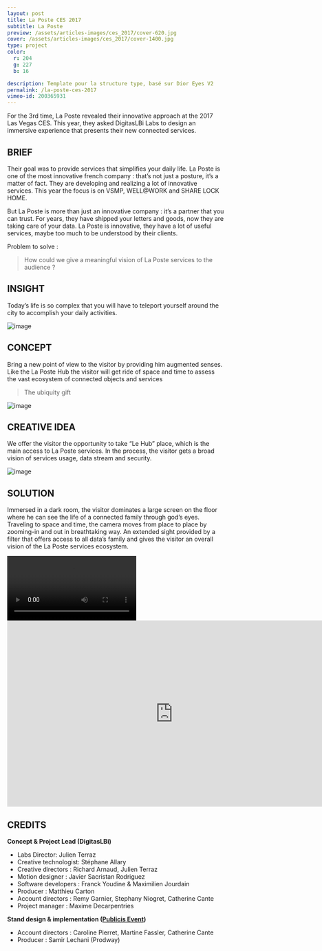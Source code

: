```yaml
---
layout: post
title: La Poste CES 2017
subtitle: La Poste
preview: /assets/articles-images/ces_2017/cover-620.jpg
cover: /assets/articles-images/ces_2017/cover-1400.jpg
type: project
color:
  r: 204
  g: 227
  b: 16

description: Template pour la structure type, basé sur Dior Eyes V2
permalink: /la-poste-ces-2017
vimeo-id: 200365931
---
```


For the 3rd time, La Poste revealed their innovative approach at the 2017 Las Vegas CES.
This year, they asked DigitasLBi Labs to design an immersive experience that presents their new connected services.

## BRIEF
Their goal was to provide services that simplifies your daily life. La Poste is one of the most innovative french company : that’s not just a posture, it’s a matter of fact. They are developing and realizing a lot of innovative services. This year the focus is on VSMP, WELL@WORK and SHARE LOCK HOME.

But La Poste is more than just an innovative company : it’s a partner that you can trust.
For years, they have shipped your letters and goods, now they are taking care of your data.
La Poste is innovative, they have a lot of useful services, maybe too much to be understood by their clients.

Problem to solve :
> How could we give a meaningful vision of La Poste services to the audience ?


## INSIGHT
Today’s life is so complex that you will have to teleport yourself around the city to accomplish your daily activities.

![image](/assets/articles-images/ces_2017/mytho.jpg)


## CONCEPT
Bring a new point of view to the visitor by providing him augmented senses. Like the La Poste Hub the visitor will get ride of space and time to assess the vast ecosystem of connected objects and services

> The ubiquity gift

![image](/assets/articles-images/ces_2017/stand.jpg)


## CREATIVE IDEA
We offer the visitor the opportunity to take “Le Hub” place, which is the main access to La Poste services. In the process, the visitor gets a broad vision of services usage, data stream and security.


![image](/assets/articles-images/ces_2017/main.jpg)


## SOLUTION
Immersed in a dark room, the visitor dominates a large screen on the floor where he can see the life of a connected family through god’s eyes. Traveling to space and time, the camera moves from place to place by zooming-in and out in breathtaking way. An extended sight provided by a filter that offers access to all data’s family and gives the visitor an overall vision of the La Poste services ecosystem.


<video loop autoplay>
  <source src="/assets/articles-images/ces_2017/decode.mp4" type="video/mp4">
</video>


<iframe src="https://player.vimeo.com/video/{{page.vimeo-id}}" width="770" height="433" frameborder="0" webkitallowfullscreen mozallowfullscreen allowfullscreen class="uk-responsive-width"></iframe>

## CREDITS

**Concept & Project Lead (DigitasLBi)**

  - Labs Director: Julien Terraz
  - Creative technologist: Stéphane Allary
  - Creative directors : Richard Arnaud, Julien Terraz
  - Motion designer : Javier Sacristan Rodriguez
  - Software developers : Franck Youdine & Maximilien Jourdain
  - Producer : Matthieu Carton
  - Account directors : Remy Garnier, Stephany Niogret, Catherine Cante
  - Project manager : Maxime Decarpentries


**Stand design & implementation ([Publicis Event](https://www.publicisevents.com/))**

  - Account directors : Caroline Pierret, Martine Fassler, Catherine Cante
  - Producer : Samir Lechani (Prodway)
